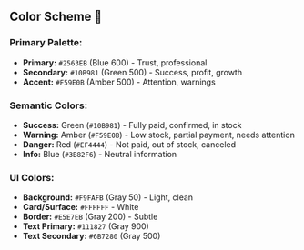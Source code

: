 ## Color Scheme 🎨

### **Primary Palette:**

- **Primary:** `#2563EB` (Blue 600) - Trust, professional
- **Secondary:** `#10B981` (Green 500) - Success, profit, growth
- **Accent:** `#F59E0B` (Amber 500) - Attention, warnings

### **Semantic Colors:**

- **Success:** Green (`#10B981`) - Fully paid, confirmed, in stock
- **Warning:** Amber (`#F59E0B`) - Low stock, partial payment, needs attention
- **Danger:** Red (`#EF4444`) - Not paid, out of stock, canceled
- **Info:** Blue (`#3B82F6`) - Neutral information

### **UI Colors:**

- **Background:** `#F9FAFB` (Gray 50) - Light, clean
- **Card/Surface:** `#FFFFFF` - White
- **Border:** `#E5E7EB` (Gray 200) - Subtle
- **Text Primary:** `#111827` (Gray 900)
- **Text Secondary:** `#6B7280` (Gray 500)
